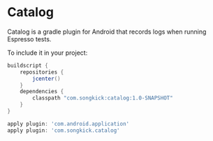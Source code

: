 # Catalog

Catalog is a gradle plugin for Android that records logs when running Espresso tests.

To include it in your project:
```gradle
buildscript {
    repositories {
        jcenter()
    }
    dependencies {
        classpath "com.songkick:catalog:1.0-SNAPSHOT"
    }
}

apply plugin: 'com.android.application'
apply plugin: 'com.songkick.catalog'
```